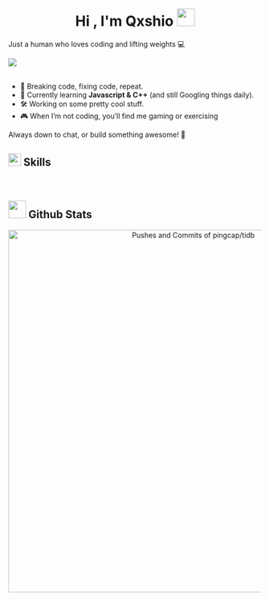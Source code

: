 <h1 align="center"><b>Hi , I'm Qxshio </b><img src="https://media.giphy.com/media/hvRJCLFzcasrR4ia7z/giphy.gif" width="35"></h1>

<p>Just a human who loves coding and lifting weights 💻</p>

<img src="https://user-images.githubusercontent.com/73097560/115834477-dbab4500-a447-11eb-908a-139a6edaec5c.gif"><br><br>

<ul>
  <li>🔧 Breaking code, fixing code, repeat.</li>
  <li>🌱 Currently learning <strong>Javascript & C++</strong> (and still Googling things daily).</li>
  <li>🛠️ Working on some pretty cool stuff.</li>
  <li>🎮 When I’m not coding, you’ll find me gaming or exercising</li>
</ul>

<p>Always down to chat, or build something awesome! 🚀</p>


## <img src="https://media2.giphy.com/media/QssGEmpkyEOhBCb7e1/giphy.gif?cid=ecf05e47a0n3gi1bfqntqmob8g9aid1oyj2wr3ds3mg700bl&rid=giphy.gif" width ="25"><b> Skills</b>

<br>   

## <img src="https://media.giphy.com/media/iY8CRBdQXODJSCERIr/giphy.gif" width="35"><b> Github Stats </b>
<a href="https://next.ossinsight.io/widgets/official/analyze-repo-pushes-and-commits-per-month?repo_id=41986369" target="_blank" style="display: block" align="center">
  <picture>
    <source media="(prefers-color-scheme: dark)" srcset="https://next.ossinsight.io/widgets/official/analyze-repo-pushes-and-commits-per-month/thumbnail.png?repo_id=41986369&image_size=auto&color_scheme=dark" width="721" height="auto">
    <img alt="Pushes and Commits of pingcap/tidb" src="https://next.ossinsight.io/widgets/official/analyze-repo-pushes-and-commits-per-month/thumbnail.png?repo_id=41986369&image_size=auto&color_scheme=light" width="721" height="auto">
  </picture>
</a>
